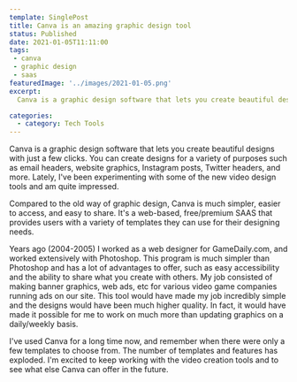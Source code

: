 ```yaml
---
template: SinglePost
title: Canva is an amazing graphic design tool
status: Published
date: 2021-01-05T11:11:00
tags:
 - canva
 - graphic design   
 - saas    
featuredImage: '../images/2021-01-05.png'
excerpt:
  Canva is a graphic design software that lets you create beautiful designs with just a few clicks. You can create designs for a variety of purposes such as email headers, website graphics, Instagram posts, Twitter headers, and more. Lately, I've been experimenting with some of the new video design tools and am quite impressed. 

categories:
  - category: Tech Tools
---
```

Canva is a graphic design software that lets you create beautiful designs with just a few clicks. You can create designs for a variety of purposes such as email headers, website graphics, Instagram posts, Twitter headers, and more. Lately, I've been experimenting with some of the new video design tools and am quite impressed.

Compared to the old way of graphic design, Canva is much simpler, easier to access, and easy to share. It's a web-based, free/premium SAAS that provides users with a variety of templates they can use for their designing needs.

Years ago (2004-2005) I worked as a web designer for GameDaily.com, and worked extensively with Photoshop. This program is much simpler than Photoshop and has a lot of advantages to offer, such as easy accessibility and the ability to share what you create with others. My job consisted of making banner graphics, web ads, etc for various video game companies running ads on our site. This tool would have made my job incredibly simple and the designs would have been much higher quality. In fact, it would have made it possible for me to work on much more than updating graphics on a daily/weekly basis.

I've used Canva for a long time now, and remember when there were only a few templates to choose from. The number of templates and features has exploded. I'm excited to keep working with the video creation tools and to see what else Canva can offer in the future.
